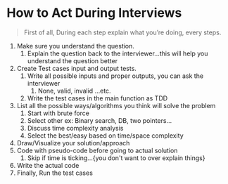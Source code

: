 # How to Act During Interviews

>  First of all, During each step explain what you’re doing, every steps.
1. Make sure you understand the question.
	1. Explain the question back to the interviewer…this will help you understand the question better
2. Create Test cases input and output tests.
	1. Write all possible inputs and proper outputs, you can ask the interviewer
		1. None, valid, invalid …etc.
	2. Write the test cases in the main function as TDD
3. List all the possible ways/algorithms you think will solve the problem
	1. Start with brute force
	2. Select other ex: Binary search, DB, two pointers…
	3. Discuss time complexity analysis
	4. Select the best/easy based on time/space complexity
4. Draw/Visualize your solution/approach
5. Code with pseudo-code before going to actual solution
	1. Skip if time is ticking…{you don't want to over explain things}
6. Write the actual code
7. Finally, Run the test cases
